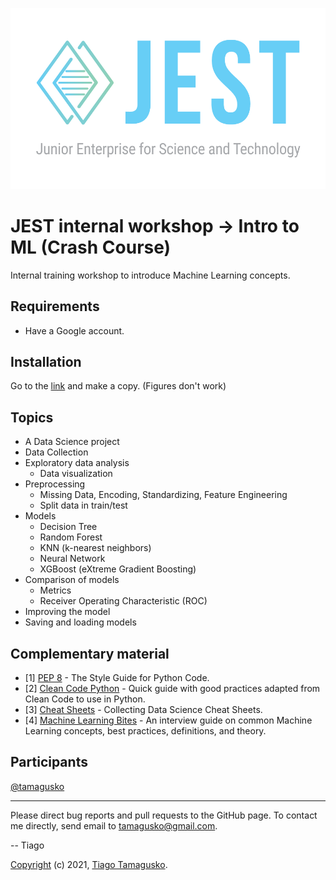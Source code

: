 ![](img/head.png)

# JEST internal workshop &#8594; Intro to ML (Crash Course)

Internal training workshop to introduce Machine Learning concepts.

## Requirements

- Have a Google account. 

## Installation

Go to the [link](https://colab.research.google.com/github/tamagusko/workshop-intro-ml/blob/main/introML.ipynb) and make a copy. (Figures don't work)

## Topics

* A Data Science project
* Data Collection
* Exploratory data analysis
  * Data visualization
* Preprocessing
  * Missing Data, Encoding, Standardizing, Feature Engineering
  * Split data in train/test
* Models
  * Decision Tree
  * Random Forest
  * KNN (k-nearest neighbors)
  * Neural Network 
  * XGBoost (eXtreme Gradient Boosting)
* Comparison of models
  * Metrics
  * Receiver Operating Characteristic (ROC)  
* Improving the model
* Saving and loading models

## Complementary material

- [1] [PEP 8](https://pep8.org/) - The Style Guide for Python Code.
- [2] [Clean Code Python](https://github.com/zedr/clean-code-python) - Quick guide with good practices adapted from Clean Code to use in Python.
- [3] [Cheat Sheets](https://towardsdatascience.com/collecting-data-science-cheat-sheets-d2cdff092855) - Collecting Data Science Cheat Sheets.
- [4] [Machine Learning Bites](https://www.notion.so/Machine-Learning-Bites-7c1675ecb587451e9caf793c68972276) - An interview guide on common Machine Learning concepts, best practices, definitions, and theory.

## Participants

[@tamagusko](https://github.com/tamagusko)

----

Please direct bug reports and pull requests to the GitHub page. To contact me directly, send email to tamagusko@gmail.com.

-- Tiago

[Copyright](LICENSE) (c) 2021, [Tiago Tamagusko](https://github.com/tamagusko).

